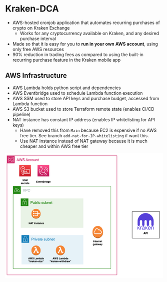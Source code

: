 # Kraken-DCA
- AWS-hosted cronjob application that automates recurring purchases of crypto on Kraken Exchange
  - Works for any cryptocurrency available on Kraken, and any desired purchase interval
- Made so that it is easy for you to **run in your own AWS account**, using only free AWS resources
- 90% reduction in trading fees as compared to using the built-in recurring purchase feature in the Kraken mobile app


## AWS Infrastructure
- AWS Lambda holds python script and dependencies
- AWS Eventbridge used to schedule Lambda function execution
- AWS SSM used to store API keys and purchase budget, accessed from Lambda function
- AWS S3 bucket used to store Terraform remote state (enables CI/CD pipeline)
- NAT instance has constant IP address (enables IP whitelisting for API keys)
  - Have removed this from `Main` because EC2 is expensive if no AWS free tier. See branch `add-nat-for-IP-whitelisting` if want this.
  - Use NAT instance instead of NAT gateway because it is much cheaper and within AWS free tier



![](diagrams/aws_infra.png)

